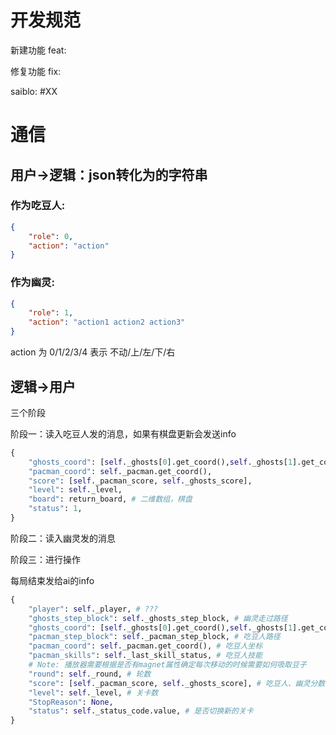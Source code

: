 # 开发规范
新建功能 feat:

修复功能 fix:

saiblo: #XX

# 通信
## 用户->逻辑：json转化为的字符串

### 作为吃豆人: 
```json
{
    "role": 0,
    "action": "action"
}
```

### 作为幽灵: 
```json
{
    "role": 1,
    "action": "action1 action2 action3"
}
```
action 为 0/1/2/3/4 表示 不动/上/左/下/右

## 逻辑->用户
三个阶段

阶段一：读入吃豆人发的消息，如果有棋盘更新会发送info
```py
{
    "ghosts_coord": [self._ghosts[0].get_coord(),self._ghosts[1].get_coord(),self._ghosts[2].get_coord()],
    "pacman_coord": self._pacman.get_coord(),
    "score": [self._pacman_score, self._ghosts_score],
    "level": self._level,
    "board": return_board, # 二维数组，棋盘 
    "status": 1,
}
```

阶段二：读入幽灵发的消息

阶段三：进行操作

每局结束发给ai的info
```py
{
    "player": self._player, # ???
    "ghosts_step_block": self._ghosts_step_block, # 幽灵走过路径
    "ghosts_coord": [self._ghosts[0].get_coord(),self._ghosts[1].get_coord(),self._ghosts[2].get_coord()], # 幽灵坐标
    "pacman_step_block": self._pacman_step_block, # 吃豆人路径
    "pacman_coord": self._pacman.get_coord(), # 吃豆人坐标
    "pacman_skills": self._last_skill_status, # 吃豆人技能
    # Note: 播放器需要根据是否有magnet属性确定每次移动的时候需要如何吸取豆子
    "round": self._round, # 轮数
    "score": [self._pacman_score, self._ghosts_score], # 吃豆人、幽灵分数
    "level": self._level, # 关卡数
    "StopReason": None,
    "status": self._status_code.value, # 是否切换新的关卡
}
```